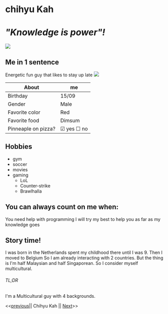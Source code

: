 # chihyu Kah

# *"Knowledge is power"!*
![](https://scontent-bru2-1.xx.fbcdn.net/v/t1.0-9/p960x960/74788918_3007829162564751_6855078558184767488_o.jpg?_nc_cat=100&_nc_ohc=SLLBYf3lwUUAQlN_3_D48ndTh3lbfNc5NuKc0WSrkrnAbA2iMqLxu3_EA&_nc_ht=scontent-bru2-1.xx&oh=dc000a9497a38180104997d45296d686&oe=5E7F0486)
## Me in 1 sentence
Energetic fun guy that likes to stay up late ![](https://emojipedia-us.s3.dualstack.us-west-1.amazonaws.com/thumbs/120/google/223/owl_1f989.png)

|   About| me  |
|---|---|
|Birthday|15/09   |
|Gender |Male   |
|Favorite color|  Red |
|Favorite food| Dimsum|
|Pinneaple on pizza?| &#9745; yes &#9744; no|

## Hobbies
- gym
- soccer
- movies
- gaming 
    * LoL
    * Counter-strike
    * Brawlhalla
    
## You can always count on me when:
You need help with programming I will try my best to help you as far as my knowledge goes

## Story time!
I was born in the Netherlands spent my childhood there until I was 9. Then I moved to Belgium
So I am already interacting with 2 countries. But the thing is I'm half Malaysian and half Singaporean.
So I consider myself multicultural.

###### TL;DR
I'm a Multicultural guy with 4 backgrounds. 

<<[previous](https://github.com/IvoCastillo/challenge-markdown/blob/master/README.md)|| Chihyu Kah || [Next](https://github.com/grgdhiraj/markdown/blob/master/README.md)>>